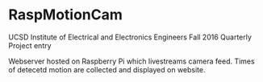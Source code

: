 # RaspMotionCam
UCSD Institute of Electrical and Electronics Engineers Fall 2016 Quarterly Project entry

Webserver hosted on Raspberry Pi which livestreams camera feed. Times of detecetd motion are collected and displayed on website.
